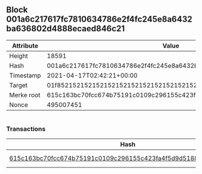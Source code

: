 ## Block 001a6c217617fc7810634786e2f4fc245e8a6432ba636802d4888ecaed846c21

Attribute | Value
--- | ---
Height | 18591
Hash | 001a6c217617fc7810634786e2f4fc245e8a6432ba636802d4888ecaed846c21
Timestamp | 2021-04-17T02:42:21+00:00
Target | 01f8521521521521521521521521521521521521521521521521521521521521
Merke root | 615c163bc70fcc674b75191c0109c296155c423fa4f5d9d51888fa0551288d05
Nonce | 495007451

```

```

### Transactions

Hash | Amount
--- | ---
[615c163bc70fcc674b75191c0109c296155c423fa4f5d9d51888fa0551288d05](615c163bc70fcc674b75191c0109c296155c423fa4f5d9d51888fa0551288d05.md) | 10.00000000 SKEPTI 
